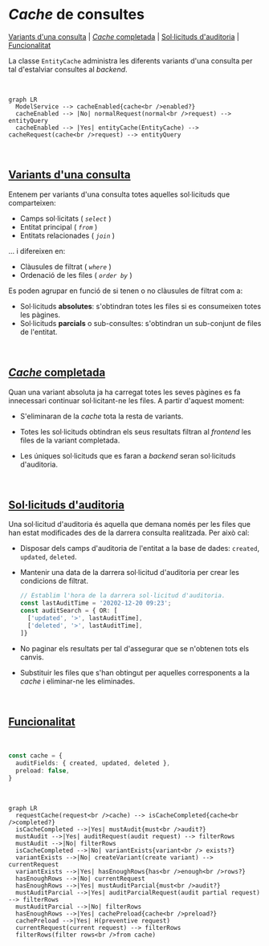 <br />

# _Cache_ de consultes

[Variants d'una consulta](#variants-d'una-consulta) | [_Cache_ completada](#_cache_-completada) | [Sol·licituds d'auditoria](#sol·licituds-d'auditoria) | [Funcionalitat](#funcionalitat)

La classe `EntityCache` administra les diferents variants d'una consulta per tal d'estalviar consultes al _backend_.

<br />

```mermaid
graph LR
  ModelService --> cacheEnabled{cache<br />enabled?}
  cacheEnabled --> |No| normalRequest(normal<br />request) --> entityQuery
  cacheEnabled --> |Yes| entityCache(EntityCache) --> cacheRequest(cache<br />request) --> entityQuery
```

<br /> 

## [Variants d'una consulta](#cache-de-consultes)

Entenem per variants d'una consulta totes aquelles sol·licituds que comparteixen:
  - Camps sol·licitats ( _`select`_ )
  - Entitat principal ( _`from`_ )
  - Entitats relacionades ( _`join`_ )

... i difereixen en:
 - Clàusules de filtrat ( _`where`_ )
 - Ordenació de les files ( _`order by`_ )

Es poden agrupar en funció de si tenen o no clàusules de filtrat com a:
  - Sol·licituds **absolutes**: s'obtindran totes les files si es consumeixen totes les pàgines.
  - Sol·licituds **parcials** o sub-consultes: s'obtindran un sub-conjunt de files de l'entitat.

<br /> 

## [_Cache_ completada](#cache-de-consultes)

Quan una variant absoluta ja ha carregat totes les seves pàgines es fa innecessari continuar sol·licitant-ne les files. A partir d'aquest moment:

- S'eliminaran de la _cache_ tota la resta de variants.

- Totes les sol·licituds obtindran els seus resultats filtran al _frontend_ les files de la variant completada.

- Les úniques sol·licituds que es faran a _backend_ seran sol·licituds d'auditoria.

<br /> 

## [Sol·licituds d'auditoria](#cache-de-consultes)

Una sol·licitud d'auditoria és aquella que demana només per les files que han estat modificades des de la darrera consulta realitzada. Per això cal:

- Disposar dels camps d'auditoria de l'entitat a la base de dades: `created`, `updated`, `deleted`.

- Mantenir una data de la darrera sol·licitud d'auditoria per crear les condicions de filtrat.

  ```typescript
  // Establim l'hora de la darrera sol·licitud d'auditoria.
  const lastAuditTime = '20202-12-20 09:23';
  const auditSearch = { OR: [
    ['updated', '>', lastAuditTime],
    ['deleted', '>', lastAuditTime],
  ]}
  ```

- No paginar els resultats per tal d'assegurar que se n'obtenen tots els canvis.

- Substituir les files que s'han obtingut per aquelles corresponents a la _cache_ i eliminar-ne les eliminades.

<br />

## [Funcionalitat](#cache-de-consultes)

<br /> 

```typescript
const cache = {
  auditFields: { created, updated, deleted },
  preload: false,
}
```

<br />

```mermaid
graph LR
  requestCache(request<br />cache) --> isCacheCompleted{cache<br />completed?}
  isCacheCompleted -->|Yes| mustAudit{must<br />audit?}
  mustAudit -->|Yes| auditRequest(audit request) --> filterRows
  mustAudit -->|No| filterRows
  isCacheCompleted -->|No| variantExists{variant<br /> exists?}
  variantExists -->|No| createVariant(create variant) --> currentRequest
  variantExists -->|Yes| hasEnoughRows{has<br />enough<br />rows?}
  hasEnoughRows -->|No| currentRequest
  hasEnoughRows -->|Yes| mustAuditParcial{must<br />audit?}
  mustAuditParcial -->|Yes| auditParcialRequest(audit partial request) --> filterRows
  mustAuditParcial -->|No| filterRows
  hasEnoughRows -->|Yes| cachePreload{cache<br />preload?}
  cachePreload -->|Yes| H(preventive request)
  currentRequest(current request) --> filterRows
  filterRows(filter rows<br />from cache)
```

<br />
